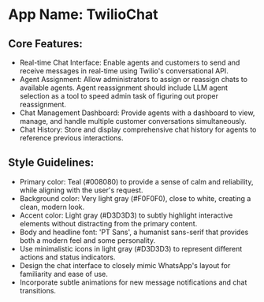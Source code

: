 # **App Name**: TwilioChat

## Core Features:

- Real-time Chat Interface: Enable agents and customers to send and receive messages in real-time using Twilio's conversational API.
- Agent Assignment: Allow administrators to assign or reassign chats to available agents. Agent reassignment should include LLM agent selection as a tool to speed admin task of figuring out proper reassignment.
- Chat Management Dashboard: Provide agents with a dashboard to view, manage, and handle multiple customer conversations simultaneously.
- Chat History: Store and display comprehensive chat history for agents to reference previous interactions.

## Style Guidelines:

- Primary color: Teal (#008080) to provide a sense of calm and reliability, while aligning with the user's request.
- Background color: Very light gray (#F0F0F0), close to white, creating a clean, modern look.
- Accent color: Light gray (#D3D3D3) to subtly highlight interactive elements without distracting from the primary content.
- Body and headline font: 'PT Sans', a humanist sans-serif that provides both a modern feel and some personality.
- Use minimalistic icons in light gray (#D3D3D3) to represent different actions and status indicators.
- Design the chat interface to closely mimic WhatsApp's layout for familiarity and ease of use.
- Incorporate subtle animations for new message notifications and chat transitions.